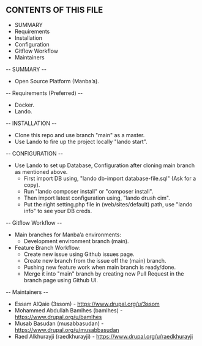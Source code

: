 CONTENTS OF THIS FILE 
---------------------

 * SUMMARY
 * Requirements
 * Installation
 * Configuration
 * Gitflow Workflow
 * Maintainers

-- SUMMARY --
 * Open Source Platform (Manba’a).

-- Requirements (Preferred) --
- Docker.
- Lando.

-- INSTALLATION --
* Clone this repo and use branch "main" as a master.
* Use Lando to fire up the project locally "lando start".

-- CONFIGURATION --
 * Use Lando to set up Database, Configuration after cloning main branch as mentioned above.
   - First import DB using, "lando db-import database-file.sql" (Ask for a copy).
   - Run "lando composer install" or "composer install".
   - Then import latest configuration using, "lando drush cim".
   - Put the right setting.php file in (web/sites/default) path, use "lando info" to see your DB creds.

-- Gitflow Workflow --
* Main branches for Manba’a environments: 
  - Development environment branch (main).
* Feature Branch Workflow:
  - Create new issue using Github issues page.
  - Create new branch from the issue off the (main) branch.
  - Pushing new feature work when main branch is ready/done.
  - Merge it into "main" branch by creating new Pull Request in the branch page using Github UI.

-- Maintainers --
* Essam AlQaie (3ssom) - https://www.drupal.org/u/3ssom
* Mohammed Abdullah Bamlhes (bamlhes) - https://www.drupal.org/u/bamlhes
* Musab Basudan (musabbasudan) - https://www.drupal.org/u/musabbasudan
* Raed Alkhurayji (raedkhurayji) - https://www.drupal.org/u/raedkhurayji
